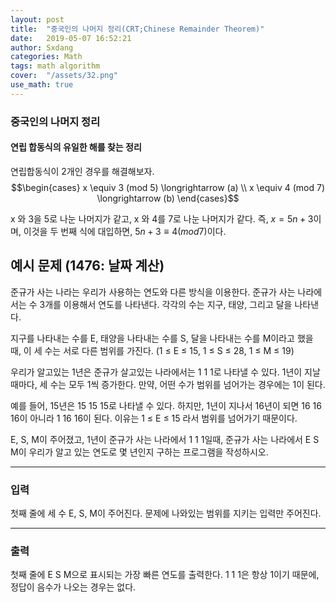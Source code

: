 ```yaml
---
layout: post
title:  "중국인의 나머지 정리(CRT;Chinese Remainder Theorem)"
date:   2019-05-07 16:52:21
author: Sxdang
categories: Math
tags: math algorithm
cover:  "/assets/32.png"
use_math: true
---
```


### 중국인의 나머지 정리
#### 연립 합동식의 유일한 해를 찾는 정리
연립합동식이 2개인 경우를 해결해보자.
$$\begin{cases}
x \equiv 3 (mod 5) \longrightarrow (a) \\ x \equiv 4 (mod 7) \longrightarrow (b)
\end{cases}$$

x 와 3을 5로 나눈 나머지가 같고, x 와 4를 7로 나눈 나머지가 같다.
즉, $x = 5n + 3$이며, 이것을 두 번째 식에 대입하면, $5n + 3 \equiv 4 (mod 7)$이다.

## 예시 문제 (1476: 날짜 계산)
준규가 사는 나라는 우리가 사용하는 연도와 다른 방식을 이용한다. 준규가 사는 나라에서는 수 3개를 이용해서 연도를 나타낸다. 각각의 수는 지구, 태양, 그리고 달을 나타낸다.

지구를 나타내는 수를 E, 태양을 나타내는 수를 S, 달을 나타내는 수를 M이라고 했을 때, 이 세 수는 서로 다른 범위를 가진다. (1 ≤ E ≤ 15, 1 ≤ S ≤ 28, 1 ≤ M ≤ 19)

우리가 알고있는 1년은 준규가 살고있는 나라에서는 1 1 1로 나타낼 수 있다. 1년이 지날 때마다, 세 수는 모두 1씩 증가한다. 만약, 어떤 수가 범위를 넘어가는 경우에는 1이 된다.

예를 들어, 15년은 15 15 15로 나타낼 수 있다. 하지만, 1년이 지나서 16년이 되면 16 16 16이 아니라 1 16 16이 된다. 이유는 1 ≤ E ≤ 15 라서 범위를 넘어가기 때문이다.

E, S, M이 주어졌고, 1년이 준규가 사는 나라에서 1 1 1일때, 준규가 사는 나라에서 E S M이 우리가 알고 있는 연도로 몇 년인지 구하는 프로그램을 작성하시오.

***
### 입력
첫째 줄에 세 수 E, S, M이 주어진다. 문제에 나와있는 범위를 지키는 입력만 주어진다.

***
### 출력
첫째 줄에 E S M으로 표시되는 가장 빠른 연도를 출력한다. 1 1 1은 항상 1이기 때문에, 정답이 음수가 나오는 경우는 없다.
